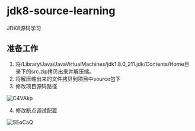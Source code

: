 # jdk8-source-learning

JDK8源码学习

## 准备工作

1. 将/Library/Java/JavaVirtualMachines/jdk1.8.0_211.jdk/Contents/Home目录下的src.zip拷贝出来并解压缩。
2. 将解压缩出来的文件拷贝到项目中source包下
3. 修改项目源码路径

![C4VAkp](http://image.hualihai.cn/blog/C4VAkp.png)

4. 修改断点调试配置

![SEoCaQ](http://image.hualihai.cn/blog/SEoCaQ.png)
